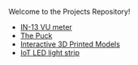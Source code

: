 
Welcome to the Projects Repository!

- [IN-13 VU meter](vumeter.md)
- [The Puck](puck.md)
- [Interactive 3D Printed Models](gnw.md)
- [IoT LED light strip](testled.md)
